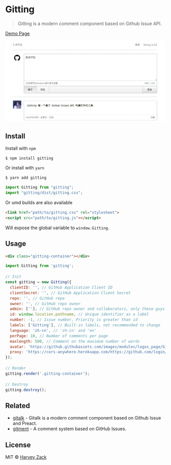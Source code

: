 # Gitting

> Gitting is a modern comment component based on Github Issue API.

[Demo Page](https://blog.zhw-island.com/gitting)

![Screenshot](./screenshot.png)

## Install

Install with `npm`

```
$ npm install gitting
```

Or install with `yarn`

```
$ yarn add gitting
```

```js
import Gitting from "gitting";
import "gitting/dist/gitting.css";
```

Or umd builds are also available

```html
<link href="path/to/gitting.css" rel="stylesheet">
<script src="path/to/gitting.js"></script>
```

Will expose the global variable to `window.Gitting`.

## Usage

```html
<div class="gitting-container"></div>
```

```js
import Gitting from 'gitting';

// Init
const gitting = new Gitting({
  clientID: '', // GitHub Application Client ID
  clientSecret: '', // GitHub Application Client Secret
  repo: '', // GitHub repo
  owner: '', // GitHub repo owner
  admin: [''], // GitHub repo owner and collaborators, only these guys can initialize github issues
  id: window.location.pathname, // Unique identifier as a label
  number: -1, // Issue number, Priority is greater than id
  labels: ['Gitting'], // Built-in labels, not recommended to change
  language: 'zh-cn', // 'zh-cn' and 'en'
  perPage: 10, // Number of comments per page
  maxlength: 500, // Comment on the maximum number of words
  avatar: 'https://github.githubassets.com/images/modules/logos_page/GitHub-Mark.png', // Default avatar
  proxy: 'https://cors-anywhere.herokuapp.com/https://github.com/login/oauth/access_token' // Access token proxy url
});

// Render
gitting.render('.gitting-container');

// Destroy
gitting.destroy();
```

## Related

- [gitalk](https://github.com/gitalk/gitalk) - Gitalk is a modern comment component based on Github Issue and Preact.
- [gitment](https://github.com/imsun/gitment) - A comment system based on GitHub Issues.

## License

MIT © [Harvey Zack](https://www.zhw-island.com/)
